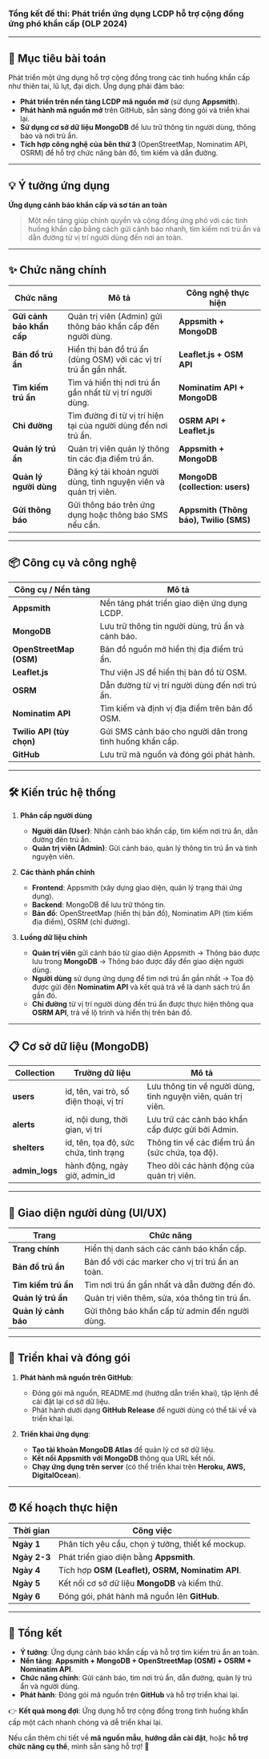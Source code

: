 ### **Tổng kết đề thi: Phát triển ứng dụng LCDP hỗ trợ cộng đồng ứng phó khẩn cấp (OLP 2024)**

---

## 🎯 **Mục tiêu bài toán**
Phát triển một ứng dụng hỗ trợ cộng đồng trong các tình huống khẩn cấp như thiên tai, lũ lụt, đại dịch. Ứng dụng phải đảm bảo:  
- **Phát triển trên nền tảng LCDP mã nguồn mở** (sử dụng **Appsmith**).  
- **Phát hành mã nguồn mở** trên GitHub, sẵn sàng đóng gói và triển khai lại.  
- **Sử dụng cơ sở dữ liệu MongoDB** để lưu trữ thông tin người dùng, thông báo và nơi trú ẩn.  
- **Tích hợp công nghệ của bên thứ 3** (OpenStreetMap, Nominatim API, OSRM) để hỗ trợ chức năng bản đồ, tìm kiếm và dẫn đường.  

---

## 💡 **Ý tưởng ứng dụng**
**Ứng dụng cảnh báo khẩn cấp và sơ tán an toàn**  
> Một nền tảng giúp chính quyền và cộng đồng ứng phó với các tình huống khẩn cấp bằng cách gửi cảnh báo nhanh, tìm kiếm nơi trú ẩn và dẫn đường từ vị trí người dùng đến nơi an toàn.  

---

## ✨ **Chức năng chính**
| **Chức năng**            | **Mô tả**                                                        | **Công nghệ thực hiện**                      |
|-------------------------|------------------------------------------------------------------|--------------------------------------------|
| **Gửi cảnh báo khẩn cấp** | Quản trị viên (Admin) gửi thông báo khẩn cấp đến người dùng.    | **Appsmith + MongoDB**                    |
| **Bản đồ trú ẩn**         | Hiển thị bản đồ trú ẩn (dùng OSM) với các vị trí trú ẩn gần nhất.| **Leaflet.js + OSM API**                   |
| **Tìm kiếm trú ẩn**       | Tìm và hiển thị nơi trú ẩn gần nhất từ vị trí người dùng.      | **Nominatim API + MongoDB**               |
| **Chỉ đường**             | Tìm đường đi từ vị trí hiện tại của người dùng đến nơi trú ẩn. | **OSRM API + Leaflet.js**                 |
| **Quản lý trú ẩn**         | Quản trị viên quản lý thông tin các địa điểm trú ẩn.          | **Appsmith + MongoDB**                    |
| **Quản lý người dùng**    | Đăng ký tài khoản người dùng, tình nguyện viên và quản trị viên.| **MongoDB (collection: users)**         |
| **Gửi thông báo**         | Gửi thông báo trên ứng dụng hoặc thông báo SMS nếu cần.        | **Appsmith (Thông báo), Twilio (SMS)**    |

---

## 📦 **Công cụ và công nghệ**
| **Công cụ / Nền tảng**      | **Mô tả**                                                 |
|----------------------------|----------------------------------------------------------|
| **Appsmith**                | Nền tảng phát triển giao diện ứng dụng LCDP.              |
| **MongoDB**                 | Lưu trữ thông tin người dùng, trú ẩn và cảnh báo.         |
| **OpenStreetMap (OSM)**     | Bản đồ nguồn mở hiển thị địa điểm trú ẩn.                 |
| **Leaflet.js**              | Thư viện JS để hiển thị bản đồ từ OSM.                    |
| **OSRM**                    | Dẫn đường từ vị trí người dùng đến nơi trú ẩn.           |
| **Nominatim API**           | Tìm kiếm và định vị địa điểm trên bản đồ OSM.             |
| **Twilio API (tùy chọn)**   | Gửi SMS cảnh báo cho người dân trong tình huống khẩn cấp. |
| **GitHub**                  | Lưu trữ mã nguồn và đóng gói phát hành.                   |

---

## 🛠️ **Kiến trúc hệ thống**
1. **Phân cấp người dùng**  
   - **Người dân (User)**: Nhận cảnh báo khẩn cấp, tìm kiếm nơi trú ẩn, dẫn đường đến trú ẩn.  
   - **Quản trị viên (Admin)**: Gửi cảnh báo, quản lý thông tin trú ẩn và tình nguyện viên.  

2. **Các thành phần chính**  
   - **Frontend**: Appsmith (xây dựng giao diện, quản lý trạng thái ứng dụng).  
   - **Backend**: MongoDB để lưu trữ thông tin.  
   - **Bản đồ**: OpenStreetMap (hiển thị bản đồ), Nominatim API (tìm kiếm địa điểm), OSRM (chỉ đường).  

3. **Luồng dữ liệu chính**  
   - **Quản trị viên** gửi cảnh báo từ giao diện Appsmith → Thông báo được lưu trong **MongoDB** → Thông báo được đẩy đến giao diện người dùng.  
   - **Người dùng** sử dụng ứng dụng để tìm nơi trú ẩn gần nhất → Tọa độ được gửi đến **Nominatim API** và kết quả trả về là danh sách trú ẩn gần đó.  
   - **Chỉ đường** từ vị trí người dùng đến trú ẩn được thực hiện thông qua **OSRM API**, trả về lộ trình và hiển thị trên bản đồ.  

---

## 📋 **Cơ sở dữ liệu (MongoDB)**
| **Collection**     | **Trường dữ liệu**                             | **Mô tả**                                   |
|-------------------|-----------------------------------------------|--------------------------------------------|
| **users**         | id, tên, vai trò, số điện thoại, vị trí       | Lưu thông tin về người dùng, tình nguyện viên, quản trị viên. |
| **alerts**        | id, nội dung, thời gian, vị trí               | Lưu trữ các cảnh báo khẩn cấp được gửi bởi Admin. |
| **shelters**      | id, tên, tọa độ, sức chứa, tình trạng         | Thông tin về các điểm trú ẩn (sức chứa, tọa độ). |
| **admin_logs**    | hành động, ngày giờ, admin_id                 | Theo dõi các hành động của quản trị viên.  |

---

## 📍 **Giao diện người dùng (UI/UX)**
| **Trang**           | **Chức năng**                                     |
|---------------------|---------------------------------------------------|
| **Trang chính**     | Hiển thị danh sách các cảnh báo khẩn cấp.         |
| **Bản đồ trú ẩn**    | Bản đồ với các marker cho vị trí trú ẩn an toàn. |
| **Tìm kiếm trú ẩn**  | Tìm nơi trú ẩn gần nhất và dẫn đường đến đó.     |
| **Quản lý trú ẩn**   | Quản trị viên thêm, sửa, xóa thông tin trú ẩn.    |
| **Quản lý cảnh báo** | Gửi thông báo khẩn cấp từ admin đến người dùng.  |

---

## 🚀 **Triển khai và đóng gói**
1. **Phát hành mã nguồn trên GitHub**:  
   - Đóng gói mã nguồn, README.md (hướng dẫn triển khai), tập lệnh để cài đặt lại cơ sở dữ liệu.  
   - Phát hành dưới dạng **GitHub Release** để người dùng có thể tải về và triển khai lại.  

2. **Triển khai ứng dụng**:  
   - **Tạo tài khoản MongoDB Atlas** để quản lý cơ sở dữ liệu.  
   - **Kết nối Appsmith với MongoDB** thông qua URL kết nối.  
   - **Chạy ứng dụng trên server** (có thể triển khai trên **Heroku, AWS, DigitalOcean**).  

---

## ⏰ **Kế hoạch thực hiện**
| **Thời gian**  | **Công việc**                      |
|-----------------|------------------------------------|
| **Ngày 1**     | Phân tích yêu cầu, chọn ý tưởng, thiết kế mockup. |
| **Ngày 2-3**   | Phát triển giao diện bằng **Appsmith**. |
| **Ngày 4**     | Tích hợp **OSM (Leaflet), OSRM, Nominatim API**. |
| **Ngày 5**     | Kết nối cơ sở dữ liệu **MongoDB** và kiểm thử. |
| **Ngày 6**     | Đóng gói, phát hành mã nguồn lên **GitHub**.  |

---

## 📢 **Tổng kết**
- **Ý tưởng**: Ứng dụng cảnh báo khẩn cấp và hỗ trợ tìm kiếm trú ẩn an toàn.  
- **Nền tảng**: **Appsmith + MongoDB + OpenStreetMap (OSM) + OSRM + Nominatim API**.  
- **Chức năng chính**: Gửi cảnh báo, tìm nơi trú ẩn, dẫn đường, quản lý trú ẩn và người dùng.  
- **Phát hành**: Đóng gói mã nguồn trên **GitHub** và hỗ trợ triển khai lại.  

👉 **Kết quả mong đợi**: Ứng dụng hỗ trợ cộng đồng trong tình huống khẩn cấp một cách nhanh chóng và dễ triển khai lại.  

Nếu cần thêm chi tiết về **mã nguồn mẫu**, **hướng dẫn cài đặt**, hoặc **hỗ trợ chức năng cụ thể**, mình sẵn sàng hỗ trợ! 🚀